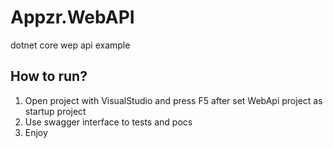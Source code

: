# Appzr.WebAPI
dotnet core wep api example

## How to run?
1) Open project with VisualStudio and press F5 after set WebApi project as startup project
2) Use swagger interface to tests and pocs
3) Enjoy
